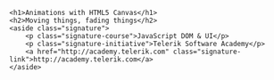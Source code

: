 <!-- attr: { hasScriptWrapper:true, id:"title" class:"slide-title" } -->
    <h1>Animations with HTML5 Canvas</h1>
    <h2>Moving things, fading things</h2>
    <aside class="signature">
        <p class="signature-course">JavaScript DOM & UI</p>
        <p class="signature-initiative">Telerik Software Academy</p>
        <a href="http://academy.telerik.com" class="signature-link">http://academy.telerik.com</a>
    </aside>
